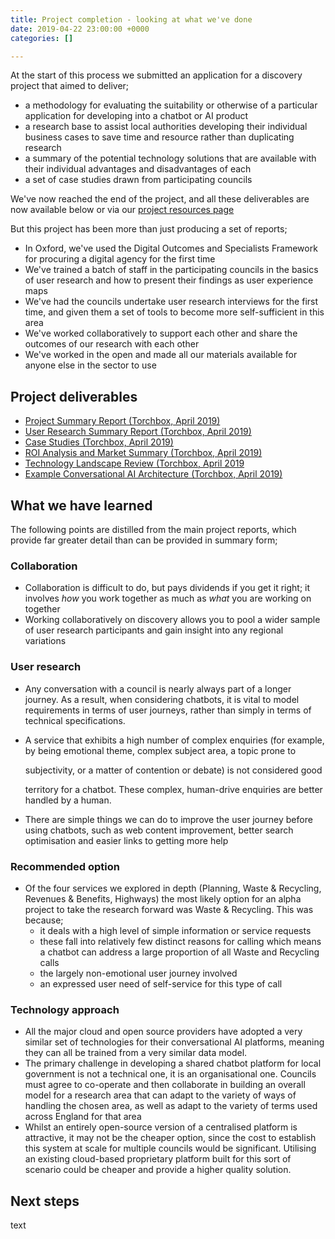 ```yaml
---
title: Project completion - looking at what we've done
date: 2019-04-22 23:00:00 +0000
categories: []

---
```

At the start of this process we submitted an application for a discovery project that aimed to deliver;

* a methodology for evaluating the suitability or otherwise of a particular application for developing into a chatbot or AI product
* a research base to assist local authorities developing their individual business cases to save time and resource rather than duplicating research
* a summary of the potential technology solutions that are available with their individual advantages and disadvantages of each
* a set of case studies drawn from participating councils

We've now reached the end of the project, and all these deliverables are now available below or via our [project resources page](https://localdigitalchatbots.github.io/project-resources/)

But this project has been more than just producing a set of reports;

* In Oxford, we've used the Digital Outcomes and Specialists Framework for procuring a digital agency for the first time
* We've trained a batch of staff in the participating councils in the basics of user research and how to present their findings as user experience maps
* We've had the councils undertake user research interviews for the first time, and given them a set of tools to become more self-sufficient in this area
* We've worked collaboratively to support each other and share the outcomes of our research with each other
* We've worked in the open and made all our materials available for anyone else in the sector to use

## Project deliverables

* [Project Summary Report (Torchbox, April 2019)](https://localdigitalchatbots.github.io/uploads/Project%20Summary%20Report%20_%20April%202019%20_%20Council%20Chatbots%20_%20Torchbox%20(1).pdf "Project Summary Report _ April 2019 _ Council Chatbots _ Torchbox (1).pdf")
* [User Research Summary Report (Torchbox, April 2019)](https://localdigitalchatbots.github.io/uploads/User%20Research%20Summary%20Report%20_%20April%202019%20_%20Council%20Chatbots%20_%20Torchbox.pdf "User Research Summary Report _ April 2019 _ Council Chatbots _ Torchbox.pdf")
* [Case Studies (Torchbox, April 2019)](https://localdigitalchatbots.github.io/uploads/Case%20Studies%20_%20April%202019%20_%20Council%20Chatbots%20_%20Torchbox.pdf "Case Studies _ April 2019 _ Council Chatbots _ Torchbox.pdf")
* [ROI Analysis and Market Summary (Torchbox, April 2019)](https://localdigitalchatbots.github.io/uploads/ROI%20Analysis%20and%20Market%20Summary%20_%20April%202019%20_%20Council%20Chatbots%20_%20Torchbox.pdf "ROI Analysis and Market Summary _ April 2019 _ Council Chatbots _ Torchbox.pdf")
* [Technology Landscape Review (Torchbox, April 2019](https://localdigitalchatbots.github.io/uploads/Technology%20Landscape%20Review%20_%20April%202019%20_%20Council%20Chatbots%20_%20Torchbox.pdf "Technology Landscape Review _ April 2019 _ Council Chatbots _ Torchbox.pdf")
* [Example Conversational AI Architecture (Torchbox, April 2019)](https://localdigitalchatbots.github.io/uploads/Example%20Conversational%20AI%20Architecture%20_%20April%202019%20_%20Council%20Chatbots%20_%20Torchbox.pdf "Example Conversational AI Architecture _ April 2019 _ Council Chatbots _ Torchbox.pdf")

## What we have learned

The following points are distilled from the main project reports, which provide far greater detail than can be provided in summary form;

### Collaboration

* Collaboration is difficult to do, but pays dividends if you get it right; it involves _how_ you work together as much as _what_ you are working on together
* Working collaboratively on discovery allows you to pool a wider sample of user research participants and gain insight into any regional variations

### User research

* Any conversation with a council is nearly always part of a longer journey. As a result, when considering chatbots, it is vital to model requirements in terms of user journeys, rather than simply in terms of technical specifications.
* A service that exhibits a high number of complex enquiries (for example, by being emotional theme, complex subject area, a topic prone to

  subjectivity, or a matter of contention or debate) is not considered good

  territory for a chatbot. These complex, human-drive enquiries are better handled by a human.
* There are simple things we can do to improve the user journey before using chatbots, such as web content improvement, better search optimisation and easier links to getting more help

### Recommended option

* Of the four services we explored in depth (Planning, Waste & Recycling, Revenues & Benefits, Highways) the most likely option for an alpha project to take the research forward was Waste & Recycling. This was  because;
  * it deals with a high level of simple information or service requests
  * these fall into relatively few distinct reasons for calling which means a chatbot can address a large proportion of all Waste and Recycling calls
  * the largely non-emotional user journey involved
  * an expressed user need of self-service for this type of call

### Technology approach

* All the major cloud and open source providers have adopted a very similar set of technologies for their conversational AI platforms, meaning they can all be trained from a very similar data model.
* The primary challenge in developing a shared chatbot platform for local government  is not a technical one, it is an organisational one. Councils must agree to co-operate and then collaborate in building an overall model for a research area that can adapt to the variety of ways of handling the chosen area, as well as adapt to the variety of terms used across England for that area
* Whilst an entirely open-source version of a centralised platform is attractive, it may not be the cheaper option, since the cost to establish this system at scale for multiple councils would be significant. Utilising an existing cloud-based proprietary platform built for this sort of scenario could be cheaper and provide a higher quality solution.

## Next steps

text